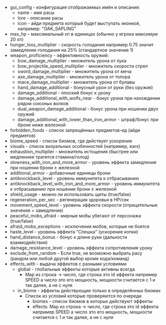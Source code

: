 - gui_config - конфигурация отображаемых имён и описания:
    - name - имя расы
    - lore - описание расы
    - icon - айди предмета который будет выступать иконкой, например: "OAK_SAPLING"
- max_hp - максимальный хп в единицах (обычно у игрока максимум 20 хп)
- hunger_loss_multiplier - скорость голодания например 0.75 значит замедление голодания на 25% (стандартное значение 1)
- weapon_proficiency - эффективность оружий:
    - bow_damage_multiplier - множитель урона от лука
    - bow_projectile_speed_multiplier - множитель скорости стрел
    - sword_damage_multiplier - множитель урона от меча
    - axe_damage_multiplier - множитель урона от топора
    - mace_damage_multiplier - множитель урона от булавы
    - hand_damage_additional - бонусный урон от руки (без оружия)
    - damage_additional - плоский бонус к урону
    - damage_additional_with_wolfs_near - бонус урона при нахождении рядом союзных волков
    - dual_weapon_damage_additional - бонус урона при ношении двух оружий
    - damage_additional_with_lower_than_iron_armor - штраф/бонус при броне ниже железной
- forbidden_foods - список запрещённых предметов-ед (айди предметов)
- biome_speed - список биомов, где действует ускорение
- visuals - список визуальных особенностей (например, ears)
- exhaustion_multiplier - множитель истощения (быстрее или медленнее тратятся стамина/голод)
- slowness_with_iron_and_more_armor - уровень эффекта замедления при ношении брони ≥ железной
- additional_armor - добавочные единицы брони
- antiknockback_level - уровень иммунитета к отбрасыванию
- antiknockback_level_with_iron_and_more_armor - уровень иммунитета к отбрасыванию при ношении брони ≥ железной
- shield_usage - можно ли использовать щиты (true/false)
- regeneration_per_sec - регенерация здоровья в HP/сек
- movement_speed_level - уровень эффекта скорости (отрицательные значения = замедление)
- peaceful_mobs_afraid - мирные мобы убегают от персонажа (true/false)
- afraid_mobs_exceptions - исключения мобов, которые не боятся
- haste_level - уровень эффекта "Спешка" (ускорение копки)
- hand_distance_bonus - бонус к длине руки (дальности взаимодействия)
- damage_resistance_level - уровень эффекта сопротивления урону
- exclude_from_random - Если true, не возможно выбрать расу (рандом или любой другой выбор кроме кода/команд)
- effects_with - выдача эффектов с разными условиями
  - global - глобальные эффекты которые активны всегда
    - Map из строка -> число, где строка это id эффекта например SPEED а число это его мощность, мощности считается с 1 и так далее, а не с нуля
  - in_biome - эффекты действующие только в определённых биомах
    - Список из условий которые проверяются по очереди
      - biomes - список биомов в которых действуют эффекты
      - effects: Map из строка -> число, где строка это id эффекта например SPEED а число это его мощность, мощности считается с 1 и так далее, а не с нуля
